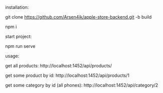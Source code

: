 installation:

  git clone https://github.com/Arsen4ik/apple-store-backend.git -b build
  
  npm i

start project:

  npm run serve

usage:

  get all products:
    http://localhost:1452/api/products/

  get some product by id:
    http://localhost:1452/api/products/1

  get some category by id (all phones):
    http://localhost:1452/api/category/2
